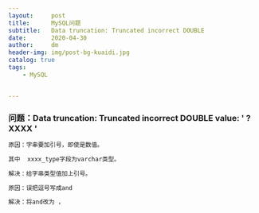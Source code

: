 ```yaml
---
layout:     post
title:      MySQL问题
subtitle:   Data truncation: Truncated incorrect DOUBLE
date:       2020-04-30
author:     dm
header-img: img/post-bg-kuaidi.jpg
catalog: true
tags:
    - MySQL


---
```


### 问题：Data truncation: Truncated incorrect DOUBLE value: ' ?XXXX '

``` tex
原因：字串要加引号，即使是数值。

其中  xxxx_type字段为varchar类型。 

解决：给字串类型值加上引号。

原因：误把逗号写成and

解决：将and改为 ，
```

